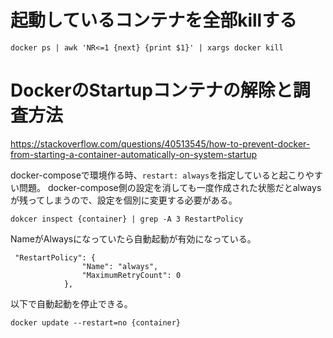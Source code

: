 # 起動しているコンテナを全部killする

```
docker ps | awk 'NR<=1 {next} {print $1}' | xargs docker kill
```


# DockerのStartupコンテナの解除と調査方法

https://stackoverflow.com/questions/40513545/how-to-prevent-docker-from-starting-a-container-automatically-on-system-startup


docker-composeで環境作る時、`restart: always`を指定していると起こりやすい問題。
docker-compose側の設定を消しても一度作成された状態だとalwaysが残ってしまうので、設定を個別に変更する必要がある。
```
dokcer inspect {container} | grep -A 3 RestartPolicy
```


NameがAlwaysになっていたら自動起動が有効になっている。
```
 "RestartPolicy": {
                "Name": "always",
                "MaximumRetryCount": 0
            },
```


以下で自動起動を停止できる。
```
docker update --restart=no {container} 
```

